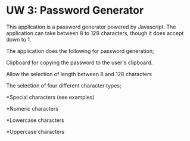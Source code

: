 #  UW 3: Password Generator

This application is a password generator powered by Javascript. The application can take between 8 to 128 characters, though it does accept down to 1.

The application does the following for password generation;

Clipboard for copying the password to the user's clipboard.

Allow the selection of length between 8 and 128 characters


The selection of four different character types; 


*Special characters (see examples)


*Numeric characters


*Lowercase characters


*Uppercase characters

